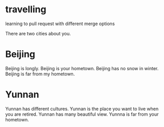 # travelling
learning to pull request with different merge options

There are two cities about you.

# Beijing
Beijing is longly.
Beijing is your hometown.
Beijing has no snow in winter.
Beijing is far from my hometown.

# Yunnan
Yunnan has different cultures.
Yunnan is the place you want to live when you are retired.
Yunnan has many beautiful view.
Yunnna is far from your hometown.
